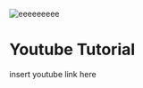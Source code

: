 ![eeeeeeeee](https://github.com/user-attachments/assets/137d37b8-b0be-412a-ae0b-0b7e46a0756e)

<h1> Youtube Tutorial</h1>
insert youtube link here
